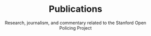---
layout: static
title: Publications
subtitle: Research, journalism, and commentary related to the Stanford Open Policing Project
menu: main
permalink: /publications/
---